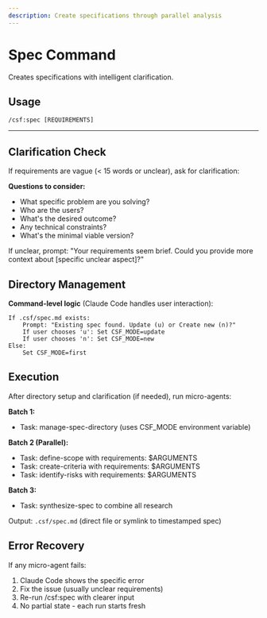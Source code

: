 ```yaml
---
description: Create specifications through parallel analysis
---
```


# Spec Command

Creates specifications with intelligent clarification.

## Usage
```
/csf:spec [REQUIREMENTS]
```

---

## Clarification Check

If requirements are vague (< 15 words or unclear), ask for clarification:

**Questions to consider:**
- What specific problem are you solving?
- Who are the users?
- What's the desired outcome?
- Any technical constraints?
- What's the minimal viable version?

If unclear, prompt: "Your requirements seem brief. Could you provide more context about [specific unclear aspect]?"

## Directory Management

**Command-level logic** (Claude Code handles user interaction):

```
If .csf/spec.md exists:
    Prompt: "Existing spec found. Update (u) or Create new (n)?"
    If user chooses 'u': Set CSF_MODE=update
    If user chooses 'n': Set CSF_MODE=new
Else:
    Set CSF_MODE=first
```

## Execution

After directory setup and clarification (if needed), run micro-agents:

**Batch 1:**
- Task: manage-spec-directory (uses CSF_MODE environment variable)

**Batch 2 (Parallel):**
- Task: define-scope with requirements: $ARGUMENTS
- Task: create-criteria with requirements: $ARGUMENTS
- Task: identify-risks with requirements: $ARGUMENTS

**Batch 3:**
- Task: synthesize-spec to combine all research

Output: `.csf/spec.md` (direct file or symlink to timestamped spec)

## Error Recovery

If any micro-agent fails:
1. Claude Code shows the specific error
2. Fix the issue (usually unclear requirements)
3. Re-run /csf:spec with clearer input
4. No partial state - each run starts fresh
